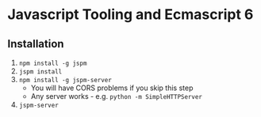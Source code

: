 # Javascript Tooling and Ecmascript 6

## Installation

1. `npm install -g jspm`
1. `jspm install`
1. `npm install -g jspm-server`
    - You will have CORS problems if you skip this step
    - Any server works - e.g. `python -m SimpleHTTPServer`
1. `jspm-server`